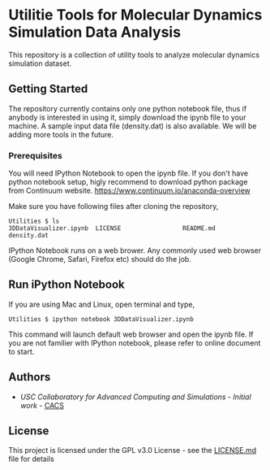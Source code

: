 # Utilitie Tools for Molecular Dynamics Simulation Data Analysis

This repository is a collection of utility tools to analyze molecular dynamics simulation dataset. 

## Getting Started

The repository currently contains only one python notebook file, thus if anybody is interested in using it, simply download the ipynb file to your machine. A sample input data file (density.dat) is also available. We will be adding more tools in the future. 

### Prerequisites

You will need IPython Notebook to open the ipynb file. If you don't have python notebook setup, higly recommend to download python package from Continuum website. 
https://www.continuum.io/anaconda-overview

Make sure you have following files after cloning the repository, 

```
Utilities $ ls
3DDataVisualizer.ipynb  LICENSE                 README.md               density.dat
```
IPython Notebook runs on a web brower. Any commonly used web browser (Google Chrome, Safari, Firefox etc) should do the job. 

## Run iPython Notebook

If you are using Mac and Linux, open terminal and type, 

```
Utilities $ ipython notebook 3DDataVisualizer.ipynb
```

This command will launch default web browser and open the ipynb file. If you are not familier with IPython notebook, please refer to online document to start. 


## Authors

* *USC *Collaboratory for Advanced Computing and Simulations** - *Initial work* - [CACS](http://cacs.usc.edu)

## License

This project is licensed under the GPL v3.0 License - see the [LICENSE.md](LICENSE.md) file for details
